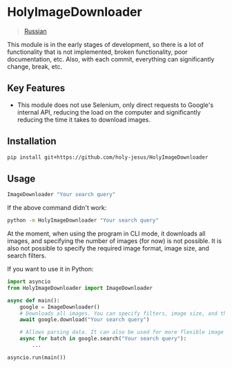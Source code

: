 # HolyImageDownloader

> [Russian](https://github.com/holy-jesus/HolyImageDownloader/blob/main/README_ru.md)

This module is in the early stages of development, so there is a lot of functionality that is not implemented, broken functionality, poor documentation, etc. Also, with each commit, everything can significantly change, break, etc.

## Key Features
- This module does not use Selenium, only direct requests to Google's internal API, reducing the load on the computer and significantly reducing the time it takes to download images.

## Installation


```bash
pip install git+https://github.com/holy-jesus/HolyImageDownloader
```

## Usage

```bash
ImageDownloader "Your search query"
```

If the above command didn't work:

```bash
python -m HolyImageDownloader "Your search query"
```

At the moment, when using the program in CLI mode, it downloads all images, and specifying the number of images (for now) is not possible. It is also not possible to specify the required image format, image size, and search filters.

If you want to use it in Python:
```python
import asyncio
from HolyImageDownloader import ImageDownloader

async def main():
    google = ImageDownloader()
    # Downloads all images. You can specify filters, image size, and the number of downloaders in the arguments.
    await google.download("Your search query")

    # Allows parsing data. It can also be used for more flexible image downloads.
    async for batch in google.search("Your search query"):
        ...

asyncio.run(main())
```

